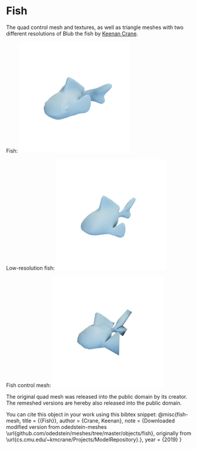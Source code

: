 # Fish

The quad control mesh and textures, as well as triangle meshes with two different resolutions of Blub the fish by [Keenan Crane](https://www.cs.cmu.edu/~kmcrane/Projects/ModelRepository/).

Fish:
![fish](fish.png)

Low-resolution fish:
![fish_low_resolution](fish_low_resolution.png)

Fish control mesh:
![fish_control_mesh](fish_control_mesh.png)

The original quad mesh was released into the public domain by its creator.
The remeshed versions are hereby also released into the public domain.

You can cite this object in your work using this bibtex snippet:
    @misc{fish-mesh,
      title = {{Fish}},
      author = {Crane, Keenan},
      note = {Downloaded modified version from odedstein-meshes \url{github.com/odedstein/meshes/tree/master/objects/fish}, originally from \url{cs.cmu.edu/~kmcrane/Projects/ModelRepository}.},
      year = {2019}
    }

